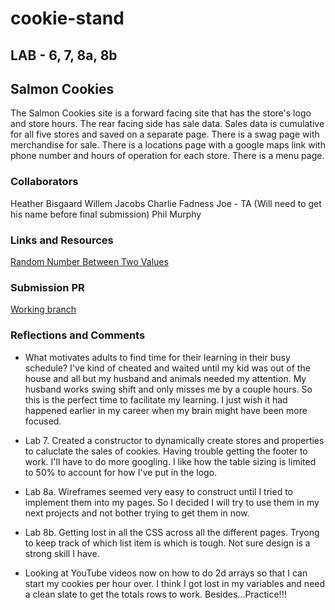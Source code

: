 # cookie-stand

## LAB - 6, 7, 8a, 8b

## Salmon Cookies

The Salmon Cookies site is a forward facing site that has the store's logo and store hours. The rear facing side has sale data. Sales data is cumulative for all five stores and saved on a separate page. There is a swag page with merchandise for sale. There is a locations page with a google maps link with phone number and hours of operation for each store. There is a menu page. 

### Collaborators

Heather Bisgaard
Willem Jacobs
Charlie Fadness
Joe - TA (Will need to get his name before final submission)
Phil Murphy

### Links and Resources

[Random Number Between Two Values](https://developer.mozilla.org/en-US/docs/Web/JavaScript/Reference/Global_Objects/Math/random)

### Submission PR

[Working branch](https://github.com/vbchomp/cookie-stand/pull/new/cookie)

### Reflections and Comments

- What motivates adults to find time for their learning in their busy schedule? I've kind of cheated and waited until my kid was out of the house and all but my husband and animals needed my attention. My husband works swing shift and only misses me by a couple hours. So this is the perfect time to facilitate my learning. I just wish it had happened earlier in my career when my brain might have been more focused.

- Lab 7. Created a constructor to dynamically create stores and properties to caluclate the sales of cookies. Having trouble getting the footer to work. I'll have to do more googling. I like how the table sizing is limited to 50% to account for how I've put in the logo.

- Lab 8a. Wireframes seemed very easy to construct until I tried to implement them into my pages. So I decided I will try to use them in my next projects and not bother trying to get them in now.

- Lab 8b. Getting lost in all the CSS across all the different pages. Tryong to keep track of which list item is which is tough. Not sure design is a strong skill I have.

- Looking at YouTube videos now on how to do 2d arrays so that I can start my cookies per hour over. I think I got lost in my variables and need a clean slate to get the totals rows to work. Besides...Practice!!!
